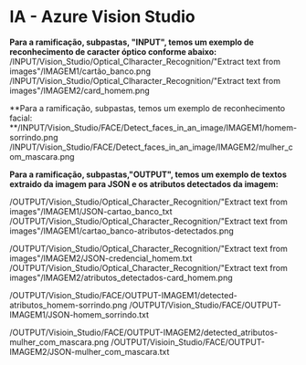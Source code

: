 
# IA - Azure Vision Studio

**Para a ramificação, subpastas, "INPUT", temos um exemplo de reconhecimento de caracter óptico conforme abaixo:**
/INPUT/Vision_Studio/Optical_Clharacter_Recognition/"Extract text from images"/IMAGEM1/cartão_banco.png
/INPUT/Vision_Studio/Optical_Clharacter_Recognition/"Extract text from images"/IMAGEM2/card_homem.png

**Para a ramificação, subpastas, temos um exemplo de reconhecimento facial:
**/INPUT/Vision_Studio/FACE/Detect_faces_in_an_image/IMAGEM1/homem-sorrindo.png
/INPUT/Vision_Studio/FACE/Detect_faces_in_an_image/IMAGEM2/mulher_com_mascara.png


**Para a ramificação, subpastas,"OUTPUT", temos um exemplo de textos extraido da imagem para JSON e os atributos detectados da imagem:**

/OUTPUT/Vision_Studio/Optical_Character_Recognition/"Extract text from images"/IMAGEM1/JSON-cartao_banco_txt
/OUTPUT/Vision_Studio/Optical_Character_Recognition/"Extract text from images"/IMAGEM1/cartao_banco-atributos-detectados.png

/OUTPUT/Vision_Studio/Optical_Character_Recognition/"Extract text from images"/IMAGEM2/JSON-credencial_homem.txt
/OUTPUT/Vision_Studio/Optical_Character_Recognition/"Extract text from images"/IMAGEM2/atributos_detectados-card_homem.png

/OUTPUT/Vision_Studio/FACE/OUTPUT-IMAGEM1/detected-atributos_homem-sorrindo.png
/OUTPUT/Vision_Studio/FACE/OUTPUT-IMAGEM1/JSON-homem_sorrindo.txt

/OUTPUT/Visioin_Studio/FACE/OUTPUT-IMAGEM2/detected_atributos-mulher_com_mascara.png
/OUTPUT/Visioin_Studio/FACE/OUTPUT-IMAGEM2/JSON-mulher_com_mascara.txt


